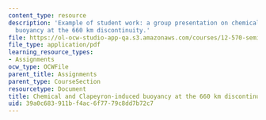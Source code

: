 ```yaml
---
content_type: resource
description: 'Example of student work: a group presentation on chemical and Clapeyron-induced
  buoyancy at the 660 km discontinuity.'
file: https://ol-ocw-studio-app-qa.s3.amazonaws.com/courses/12-570-seminar-in-geophysics-thermal-and-chemical-evolution-of-the-earth-spring-2005/39a0c683911bf4ac6f7779c8dd7b72c7_grp4prsnttn80305.pdf
file_type: application/pdf
learning_resource_types:
- Assignments
ocw_type: OCWFile
parent_title: Assignments
parent_type: CourseSection
resourcetype: Document
title: Chemical and Clapeyron-induced buoyancy at the 660 km discontinuity
uid: 39a0c683-911b-f4ac-6f77-79c8dd7b72c7
---
```

